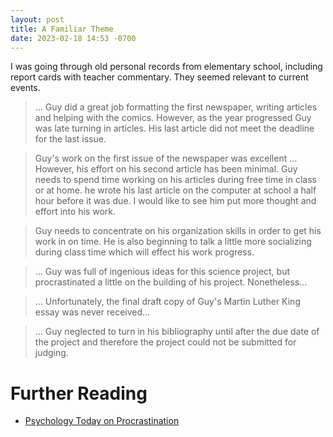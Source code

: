 ```yaml
---
layout: post
title: A Familiar Theme
date: 2023-02-18 14:53 -0700
---
```


I was going through old personal records from elementary school, including report cards with teacher commentary. They seemed relevant to current events.

>... Guy did a great job formatting the first newspaper, writing articles and helping with the comics. However, as the year progressed Guy was late turning in articles. His last article did not meet the deadline for the last issue.

<!-- more -->

> Guy's work on the first issue of the newspaper was excellent ... However, his effort on his second article has been minimal. Guy needs to spend time working on his articles during free time in class or at home.  he wrote his last article on the computer at school a half hour before it was due. I would like to see him put more thought and effort into his work.

> Guy needs to concentrate on his organization skills in order to get his work in on time. He is also beginning to talk a little more socializing during class time which will effect his work progress.

>... Guy was full of ingenious ideas for this science project, but procrastinated a little on the building of his project. Nonetheless...

> ... Unfortunately, the final draft copy of Guy's Martin Luther King essay was never received...

> ... Guy neglected to turn in his bibliography until after the due date of the project and therefore the project could not be submitted for judging.

# Further Reading
 - [Psychology Today on Procrastination](https://www.psychologytoday.com/us/basics/procrastination)